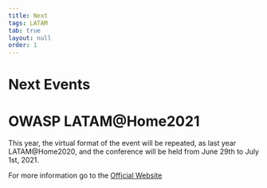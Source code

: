 ```yaml
---
title: Next
tags: LATAM
tab: true
layout: null
order: 1
---
```


# Next Events

# OWASP LATAM@Home2021
This year, the virtual format of the event will be repeated, as last year LATAM@Home2020, and the conference will be held from June 29th to July 1st, 2021.

For more information go to the [Official Website](https://owasp.org/www-event-2021-latam-at-home/)
